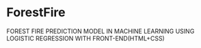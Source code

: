 # ForestFire
FOREST FIRE PREDICTION MODEL IN MACHINE LEARNING USING LOGISTIC REGRESSION WITH FRONT-END(HTML+CSS)
